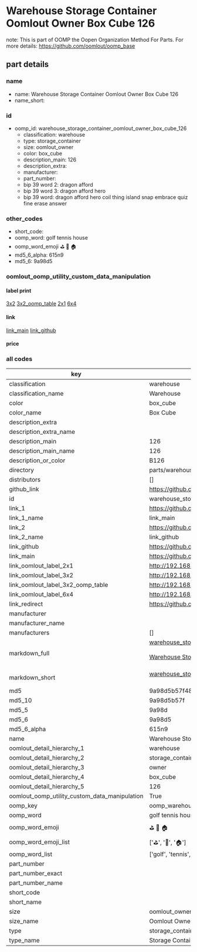 # Warehouse Storage Container Oomlout Owner Box Cube 126  

note: This is part of OOMP the Oopen Organization Method For Parts. For more details: https://github.com/oomlout/oomp_base

##  part details
  







### name
* name: Warehouse Storage Container Oomlout Owner Box Cube 126
* name_short: 
### id
* oomp_id: warehouse_storage_container_oomlout_owner_box_cube_126
  * classification: warehouse
  * type: storage_container
  * size: oomlout_owner
  * color: box_cube
  * description_main: 126
  * description_extra: 
  * manufacturer: 
  * part_number: 
  * bip 39 word 2: dragon afford
  * bip 39 word 3: dragon afford hero
  * bip 39 word: dragon afford hero coil thing island snap embrace quiz fine erase answer

### other_codes
* short_code: 
* oomp_word: golf tennis house
* oomp_word_emoji :golf: :tennis: :house:
* md5_6_alpha: 615n9
* md5_6: 9a98d5






### oomlout_oomp_utility_custom_data_manipulation
#### label print
[3x2](http://192.168.1.245:1112/?label=oomp%20615n9)
[3x2_oomp_table](http://192.168.1.108:1112/?label=oomp%20615n9)
[2x1](http://192.168.1.242:1112/?label=oomp%20615n9)
[6x4](http://192.168.1.55:1112/?label=oomp%20615n9)    

#### link

[link_main](https://github.com/oomlout/oomlout_oomp_version_1_messy/tree/main/parts/warehouse_storage_container_oomlout_owner_box_cube_126) [link_github](https://github.com/oomlout/oomlout_oomp_version_1_messy/tree/main/parts/warehouse_storage_container_oomlout_owner_box_cube_126)                             

#### price







### all codes 
| key | value |  
| --- | --- |  
| classification | warehouse |  
| classification_name | Warehouse |  
| color | box_cube |  
| color_name | Box Cube |  
| description_extra |  |  
| description_extra_name |  |  
| description_main | 126 |  
| description_main_name | 126 |  
| description_or_color | B126 |  
| directory | parts/warehouse_storage_container_oomlout_owner_box_cube_126 |  
| distributors | [] |  
| github_link | https://github.com/oomlout/oomlout_oomp_part_src/tree/main/parts/warehouse_storage_container_oomlout_owner_box_cube_126 |  
| id | warehouse_storage_container_oomlout_owner_box_cube_126 |  
| link_1 | https://github.com/oomlout/oomlout_oomp_version_1_messy/tree/main/parts/warehouse_storage_container_oomlout_owner_box_cube_126 |  
| link_1_name | link_main |  
| link_2 | https://github.com/oomlout/oomlout_oomp_version_1_messy/tree/main/parts/warehouse_storage_container_oomlout_owner_box_cube_126 |  
| link_2_name | link_github |  
| link_github | https://github.com/oomlout/oomlout_oomp_version_1_messy/tree/main/parts/warehouse_storage_container_oomlout_owner_box_cube_126 |  
| link_main | https://github.com/oomlout/oomlout_oomp_version_1_messy/tree/main/parts/warehouse_storage_container_oomlout_owner_box_cube_126 |  
| link_oomlout_label_2x1 | http://192.168.1.242:1112/?label=oomp%20615n9 |  
| link_oomlout_label_3x2 | http://192.168.1.245:1112/?label=oomp%20615n9 |  
| link_oomlout_label_3x2_oomp_table | http://192.168.1.108:1112/?label=oomp%20615n9 |  
| link_oomlout_label_6x4 | http://192.168.1.55:1112/?label=oomp%20615n9 |  
| link_redirect | https://github.com/oomlout/oomlout_oomp_version_1_messy/tree/main/parts/warehouse_storage_container_oomlout_owner_box_cube_126 |  
| manufacturer |  |  
| manufacturer_name |  |  
| manufacturers | [] |  
| markdown_full | [warehouse_storage_container_oomlout_owner_box_cube_126](none)<br>[](none)<br>[Warehouse Storage Container Oomlout Owner Box Cube 126](none)<br><br> |  
| markdown_short | [warehouse_storage_container_oomlout_owner_box_cube_126](none)<br><br> |  
| md5 | 9a98d5b57f4899a9d9f052d4d6811a10 |  
| md5_10 | 9a98d5b57f |  
| md5_5 | 9a98d |  
| md5_6 | 9a98d5 |  
| md5_6_alpha | 615n9 |  
| name | Warehouse Storage Container Oomlout Owner Box Cube 126 |  
| oomlout_detail_hierarchy_1 | warehouse |  
| oomlout_detail_hierarchy_2 | storage_container |  
| oomlout_detail_hierarchy_3 | owner |  
| oomlout_detail_hierarchy_4 | box_cube |  
| oomlout_detail_hierarchy_5 | 126 |  
| oomlout_oomp_utility_custom_data_manipulation | True |  
| oomp_key | oomp_warehouse_storage_container_oomlout_owner_box_cube_126 |  
| oomp_word | golf tennis house |  
| oomp_word_emoji | :golf: :tennis: :house: |  
| oomp_word_emoji_list | [':golf:', ':tennis:', ':house:'] |  
| oomp_word_list | ['golf', 'tennis', 'house'] |  
| part_number |  |  
| part_number_exact |  |  
| part_number_name |  |  
| short_code |  |  
| short_name |  |  
| size | oomlout_owner |  
| size_name | Oomlout Owner |  
| type | storage_container |  
| type_name | Storage Container |  
